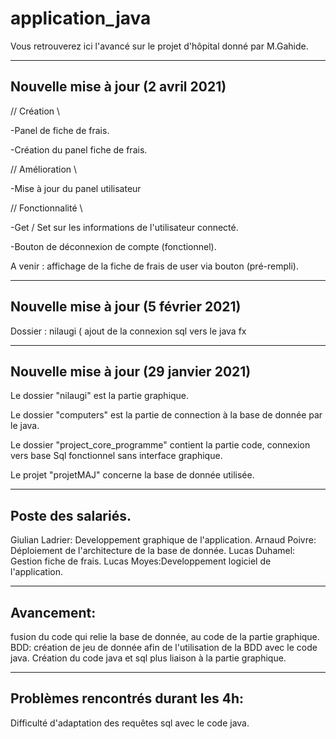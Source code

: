 # application_java
Vous retrouverez ici l'avancé sur le projet d'hôpital donné par M.Gahide.

---------------------------------------------------------------------------------------------------------------
Nouvelle mise à jour (2 avril 2021)
---------------------------------------------------------------------------------------------------------------

// Création \\

  -Panel de fiche de frais.

  -Création du panel fiche de frais.

// Amélioration \\

  -Mise à jour du panel utilisateur

// Fonctionnalité \\

  -Get / Set sur les informations de l'utilisateur connecté.

  -Bouton de déconnexion de compte (fonctionnel).

A venir : affichage de la fiche de frais de user via bouton (pré-rempli).

---------------------------------------------------------------------------------------------------------------
Nouvelle mise à jour (5 février 2021)
---------------------------------------------------------------------------------------------------------------

Dossier : nilaugi ( ajout de la connexion sql vers le java fx


---------------------------------------------------------------------------------------------------------------
Nouvelle mise à jour (29 janvier 2021)
---------------------------------------------------------------------------------------------------------------

Le dossier "nilaugi" est la partie graphique. 

Le dossier "computers" est la partie de connection à la base de donnée par le java.

Le dossier "project_core_programme" contient la partie code, connexion vers base Sql fonctionnel sans interface graphique.

Le projet "projetMAJ" concerne la base de donnée utilisée.

---------------------------------------------------------------------------------------------------------------
Poste des salariés.
---------------------------------------------------------------------------------------------------------------
Giulian Ladrier: Developpement graphique de l'application.
Arnaud Poivre: Déploiement de l'architecture de la base de donnée.
Lucas Duhamel: Gestion fiche de frais.
Lucas Moyes:Developpement logiciel de l'application.

---------------------------------------------------------------------------------------------------------------
Avancement: 
---------------------------------------------------------------------------------------------------------------
fusion du code qui relie la base de donnée, au code de la partie graphique.
BDD: création de jeu de donnée afin de l'utilisation de la BDD avec le code java.
Création du code java et sql plus liaison à la partie graphique.

---------------------------------------------------------------------------------------------------------------
Problèmes rencontrés durant les 4h:
---------------------------------------------------------------------------------------------------------------
Difficulté d'adaptation des requêtes sql avec le code java.
